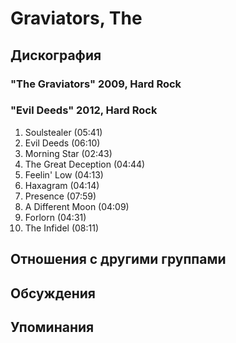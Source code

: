 # Graviators, The



## Дискография

### "The Graviators" 2009, Hard Rock



### "Evil Deeds" 2012, Hard Rock

01. Soulstealer (05:41)
02. Evil Deeds (06:10)
03. Morning Star (02:43)
04. The Great Deception (04:44) 
05. Feelin' Low (04:13)
06. Haxagram (04:14)
07. Presence (07:59)
08. A Different Moon (04:09)
09. Forlorn (04:31)
10. The Infidel (08:11)


## Отношения с другими группами


## Обсуждения


## Упоминания

